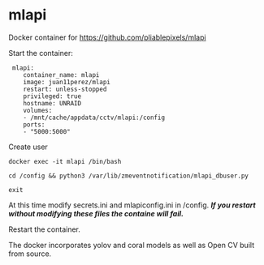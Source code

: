 # mlapi
Docker container for https://github.com/pliablepixels/mlapi

Start the container:
```
 mlapi:
    container_name: mlapi
    image: juan11perez/mlapi
    restart: unless-stopped
    privileged: true
    hostname: UNRAID  
    volumes:
    - /mnt/cache/appdata/cctv/mlapi:/config
    ports:
    - "5000:5000"
```   

Create user 
```
docker exec -it mlapi /bin/bash
```
```
cd /config && python3 /var/lib/zmeventnotification/mlapi_dbuser.py
```
```
exit
```

At this time modify secrets.ini and mlapiconfig.ini in /config. ***If you restart without modifying these files the containe will fail.***   
   
Restart the container.

The docker incorporates yolov and coral models as well as Open CV built from source.
